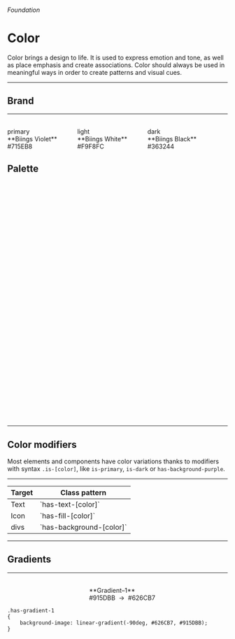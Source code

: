 <h6 class="subtitle is-5 has-text-grey has-text-weight-semibold">Foundation</h6><h1 class="title is-1 has-text-weight-bold">Color</h1>
<p class="subtitle is-5"><span class="has-text-weight-semibold">Color</span> brings a design to life. It is used to express emotion and tone, as well as place emphasis and create associations. Color should always be used in meaningful ways in order to create patterns and visual cues.</p>

<hr class="is-visible is-large">

<h2 class="title is-4 has-text-weight-semibold">Brand</h2>

<hr class="is-small">

<div class="columns is-multiline">
    <div class="column is-3"><div class="notification has-background-primary"><br></div><span>primary</span><br>**Biings Violet**<br><span class="subtitle is-6 has-text-grey-dark has-text-monospace">#715EB8</span></div>
    <div class="column is-3"><div class="notification has-background-light"><br></div><span>light</span><br>**Biings White**<br><span class="subtitle is-6 has-text-grey-dark has-text-monospace">#F9F8FC</span></div>
    <div class="column is-3"><div class="notification has-background-dark"><br></div><span>dark</span><br>**Biings Black**<br><span class="subtitle is-6 has-text-grey-dark has-text-monospace">#363244</span></div>
    <div class="column is-12"><br></div>
</div>

<h2 class="title is-4 has-text-weight-semibold">Palette</h2>

<div class="columns is-multiline">
    <div class="column is-3"><div class="notification has-background-cyan"><br></div><span>cyan</span><br>**Viking**<br><span class="subtitle is-6 has-text-grey-dark has-text-monospace">#78C0E0</span></div>
    <div class="column is-3"><div class="notification has-background-blue"><br></div><span>blue</span><br>**Indigo**<br><span class="subtitle is-6 has-text-grey-dark has-text-monospace">#5A7BC9</span></div>
    <div class="column is-3"><div class="notification has-background-purple"><br></div><span>purple</span><br>**Blue Marguerite**<br><span class="subtitle is-6 has-text-grey-dark has-text-monospace">#735BCC</span></div>
    <div class="column is-3"><div class="notification has-background-red"><br></div><span>red</span><br>**Froly**<br><span class="subtitle is-6 has-text-grey-dark has-text-monospace">#EF626C</span></div>
    <div class="column is-12"></div>
    <div class="column is-3"><div class="notification has-background-turquoise"><br></div><span>turquoise</span><br>**Bermuda**<br><span class="subtitle is-6 has-text-grey-dark has-text-monospace">#5DD9C1</span></div>
    <div class="column is-3"><div class="notification has-background-green"><br></div><span>green</span><br>**Emerald**<br><span class="subtitle is-6 has-text-grey-dark has-text-monospace">#5bcc72</span></div>
    <div class="column is-3"><div class="notification has-background-yellow"><br></div><span>yellow</span><br>**Casablanca**<br><span class="subtitle is-6 has-text-grey-dark has-text-monospace">#ffc15e</span></div>
    <div class="column is-3"><div class="notification has-background-orange"><br></div><span>orange</span><br>**Carrot Orange**<br><span class="subtitle is-6 has-text-grey-dark has-text-monospace">#FF9505</span></div>
    <div class="column is-12"></div>
    <div class="column is-3"><div class="notification has-background-pink"><br></div><span>pink</span><br>**Fuchsia Pink**<br><span class="subtitle is-6 has-text-grey-dark has-text-monospace">#cc5bb5</span></div>
    <div class="column is-3"><div class="notification has-background-light"><br></div><span>name</span><br>** **<br><span class="subtitle is-6 has-text-grey-dark has-text-monospace">#000000</span></div>
    <div class="column is-3"><div class="notification has-background-light"><br></div><span>name</span><br>** **<br><span class="subtitle is-6 has-text-grey-dark has-text-monospace">#000000</span></div>
    <div class="column is-3"><div class="notification has-background-light"><br></div><span>name</span><br>** **<br><span class="subtitle is-6 has-text-grey-dark has-text-monospace">#000000</span></div>
    <div class="column is-12"></div>
    <div class="column is-3"><div class="notification has-background-white" style="box-shadow: inset 0 0 0 1px rgba(0,0,0,0.05);"><br></div><span>white</span><br><span class="subtitle is-6 has-text-grey-dark has-text-monospace">#FFFFFF</span></div>
    <div class="column is-3"><div class="notification has-background-white-bis"><br></div><span>white-bis</span><br><span class="subtitle is-6 has-text-grey-dark has-text-monospace">#F9F8FC</span></div>
    <div class="column is-3"><div class="notification has-background-white-ter"><br></div><span>white-ter</span><br><span class="subtitle is-6 has-text-grey-dark has-text-monospace">#F6F5FA</span></div>
    <div class="column is-3"><div class="notification has-background-grey-lighter"><br></div><span>grey-lighter</span><br><span class="subtitle is-6 has-text-grey-dark has-text-monospace">#E9E8EC</span></div>
    <div class="column is-12"></div>    
    <div class="column is-3"><div class="notification has-background-grey-light"><br></div><span>grey-light</span><br><span class="subtitle is-6 has-text-grey-dark has-text-monospace">#DAD9DF</span></div>
    <div class="column is-3"><div class="notification has-background-grey"><br></div><span>grey</span><br><span class="subtitle is-6 has-text-grey-dark has-text-monospace">#CBC9D3</span></div>
    <div class="column is-3"><div class="notification has-background-grey-dark"><br></div><span>grey-dark</span><br><span class="subtitle is-6 has-text-grey-dark has-text-monospace">#474259</span></div>
    <div class="column is-3"><div class="notification has-background-grey-darker"><br></div><span>grey-darker</span><br><span class="subtitle is-6 has-text-grey-dark has-text-monospace">#363244</span></div>
    <div class="column is-12"><br></div>
    <div class="column is-3"><div class="notification has-background-black-ter"><br></div><span>black-ter</span><br><span class="subtitle is-6 has-text-grey-dark has-text-monospace">#302D3D</span></div>
    <div class="column is-3"><div class="notification has-background-black-bis"><br></div><span>black-bis</span><br><span class="subtitle is-6 has-text-grey-dark has-text-monospace">#25222F</span></div>
    <div class="column is-3"><div class="notification has-background-black"><br></div><span>black</span><br><span class="subtitle is-6 has-text-grey-dark has-text-monospace">#15141B</span></div>
</div>

<hr class="is-large is-visible">

<h2 class="title is-4 has-text-weight-semibold">Color modifiers</h2>

Most elements and components have color variations thanks to modifiers with syntax `.is-[color]`, like `is-primary`, `is-dark` or `has-background-purple`.

<hr class="is-small">

<table class="table is-bordered">
<thead>
    <tr><th>Target</th>
    <th>Class pattern</th></tr>
</thead>
<tbody>
    <tr><td>Text</td><td>`has-text-[color]`</td></tr>
    <tr><td>Icon</td><td>`has-fill-[color]`</td></tr>
    <tr><td>divs</td><td>`has-background-[color]`</td></tr>
</tbody>
</table>

<hr class="is-large is-visible">

<h2 class="title is-4 has-text-weight-semibold">Gradients</h2>

<hr class="is-invisible is-small">

<div class="columns is-multiline is-gapless">
    <div class="column is-12"><div class="notification has-gradient-1"><br></div></div>
    <div class="column is-12"><br>**Gradient–1**<br><span class="subtitle is-6 has-text-grey-dark has-text-monospace">#915DBB</span> &nbsp;→&nbsp; <span class="subtitle is-6 has-text-grey-dark has-text-monospace">#626CB7</span></div>
</div>

    .has-gradient-1
    {
        background-image: linear-gradient(-90deg, #626CB7, #915DBB);
    }
